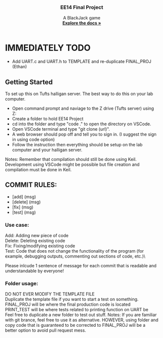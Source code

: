 
<h3 align="center">EE14 Final Project</h3>
  <p align="center">
    A BlackJack game
    <br />
    <a href="https://docs.google.com/document/d/1wWvgXe7Ve40gX6k7Nhl1zVf8bp4OxohAfwSJsb4MSrk/edit#"><strong>Explore the docs »</strong></a>
    <br />
    <br />
  </p>
</div>

# IMMEDIATELY TODO
* Add UART.c and UART.h to TEMPLATE and re-duplicate FINAL_PROJ (Ethan)

## Getting Started

To set up this on Tufts halligan server. The best way to do this on your lab computer.

* Open command prompt and naviage to the Z drive (Tufts server) using Z:
* Create a folder to hold EE14 Project
* cd into the folder and type "code ." to open the directory on VSCode.
* Open VSCode terminal and type "git clone (url)".
* A web browser should pop off and tell you to sign in. (I suggest the sign in using code option)
* Follow the instruction then everything should be setup on the lab computer and your halligan server. 

Notes: Remember that compilation should still be done using Keil. Development using VSCode might be possible but file creation and compilation must be done in Keil.

## COMMIT RULES:
- [add] (msg)
- [delete] (msg)
- [fix] (msg)
- [test] (msg)

### Use case:
Add: Adding new piece of code\
Delete: Deleting existing code\
Fix: Fixing/modifying existing code\
Test: Code that does not change the functionality of the program (for example,
        debugging outputs, commenting out sections of code, etc.)\

Please inlcude 1 sentence of message for each commit that is readable and understandable by everyone!

### Folder usage:
DO NOT EVER MODIFY THE TEMPLATE FILE\
Duplicate the template file if you want to start a test on something.\
FINAL_PROJ will be where the final production code is located \
PRINT_TEST will be where tests related to printing function on UART be \
Feel free to duplicate a new folder to test out stuff.
Notes: If you are familiar with git brance, feel free to use it as alternative. HOWEVER, using folder and copy code that is guaranteed to be corrected to FINAL_PROJ will be a better option to avoid pull request mess.
